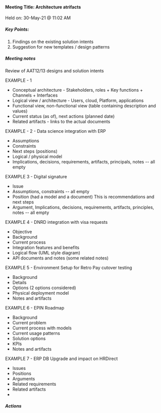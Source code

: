 #### Meeting Title: Architecture atrifacts 
Held on: 30-May-21 @ 11:02 AM

##### Key Points:
1. Findings on the existing solution intents 
2. Suggestion for new templates / design patterns

##### Meeting notes
Review of AAT12/13 designs and solution intents

EXAMPLE - 1
- Conceptual architecture - Stakeholders, roles + Key functions + Channels + Interfaces
- Logical view / architecture - Users, cloud, Platform, applications
- Functional view, non-functional view (table containing description and values)
- Current status (as of), next actions (planned date)
- Related artifacts - links to the actual documents

EXAMPLE - 2 - Data science integration with ERP
- Assumptions
- Constraints
- Next steps (positions)
- Logical / physical model
- Implications, decisions, requirements, artifacts, principals, notes -- all empty

EXAMPLE 3 - Digital signature
- Issue
- Assumptions, constraints -- all empty
- Position (had a model and a document) This is recommendations and next steps
- Argument, Implications, decisions, requirements, artifacts, principles, notes -- all empty

EXAMPLE 4 - DNRD integration with visa requests
- Objective
- Background
- Current process
- Integration features and benefits
- Logical flow (UML style diagram)
- API documents and notes (some related notes)

EXAMPLE 5 - Environment Setup for Retro Pay cutover testing
- Background
- Details 
- Options (2 options considered)
- Physical deployment model 
- Notes and artifacts

EXAMPLE 6 - EPIN Roadmap
- Background
- Current problem
- Current process with models
- Current usage patterns
- Solution options 
- KPIs
- Notes and artifacts

EXAMPLE 7 - ERP DB Upgrade and impact on HRDirect
- Issues
- Positions
- Arguments
- Related requirements
- Related artifacts
- 

##### Actions
